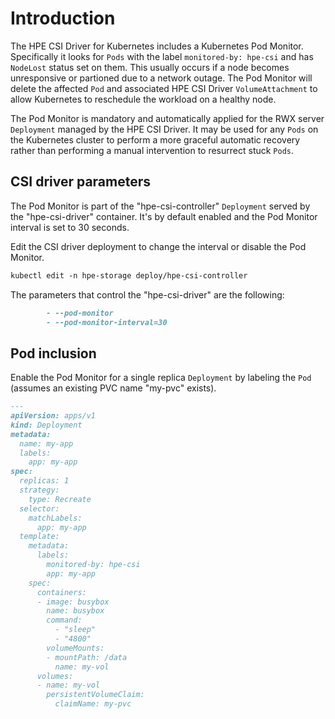 # Introduction

The HPE CSI Driver for Kubernetes includes a Kubernetes Pod Monitor. Specifically it looks for `Pods` with the label `monitored-by: hpe-csi` and has `NodeLost` status set on them. This usually occurs if a node becomes unresponsive or partioned due to a network outage. The Pod Monitor will delete the affected `Pod` and associated HPE CSI Driver `VolumeAttachment` to allow Kubernetes to reschedule the workload on a healthy node.

The Pod Monitor is mandatory and automatically applied for the RWX server `Deployment` managed by the HPE CSI Driver. It may be used for any `Pods` on the Kubernetes cluster to perform a more graceful automatic recovery rather than performing a manual intervention to resurrect stuck `Pods`.

## CSI driver parameters

The Pod Monitor is part of the "hpe-csi-controller" `Deployment` served by the "hpe-csi-driver" container. It's by default enabled and the Pod Monitor interval is set to 30 seconds.

Edit the CSI driver deployment to change the interval or disable the Pod Monitor. 

```markdown
kubectl edit -n hpe-storage deploy/hpe-csi-controller
```

The parameters that control the "hpe-csi-driver" are the following:

```markdown
        - --pod-monitor
        - --pod-monitor-interval=30
```

## Pod inclusion

Enable the Pod Monitor for a single replica `Deployment` by labeling the `Pod` (assumes an existing PVC name "my-pvc" exists).

```markdown
---
apiVersion: apps/v1
kind: Deployment
metadata:
  name: my-app
  labels:
    app: my-app
spec:
  replicas: 1
  strategy:
    type: Recreate
  selector:
    matchLabels:
      app: my-app
  template:
    metadata:
      labels:
        monitored-by: hpe-csi
        app: my-app
    spec:
      containers:
      - image: busybox
        name: busybox
        command:
          - "sleep"
          - "4800"
        volumeMounts:
        - mountPath: /data
          name: my-vol
      volumes:
      - name: my-vol
        persistentVolumeClaim:
          claimName: my-pvc
```
